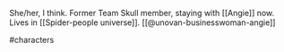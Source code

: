 She/her, I think. Former Team Skull member, staying with [[Angie]] now. Lives in [[Spider-people universe]]. [[@unovan-businesswoman-angie]]

#characters 